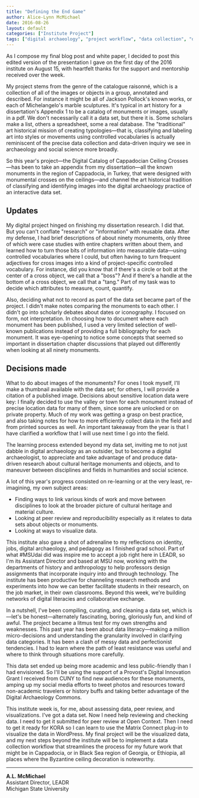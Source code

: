 ```yaml
---
title: "Defining the End Game"
author: Alice-Lynn McMichael
date: 2016-08-26
layout: default
categories: ["Institute Project"]
tags: ["digital archaeology", "project workflow", "data collection", "data cleaning"]
---
```


As I compose my final blog post and white paper, I decided to post this edited version of the presentation I gave on the first day of the 2016 institute on August 15, with heartfelt thanks for the support and mentorship received over the week.

My project stems from the genre of the catalogue raisonné, which is a collection of all of the images or objects in a group, annotated and described. For instance it might be all of Jackson Pollock's known works, or each of Michelangelo's marble sculptures. It's typical in art history for a dissertation's Appendix 1 to be a catalog of monuments or images, usually in a pdf. We don't necessarily call it a data set, but there it is. Some scholars make a list, others a spreadsheet, some a real database. The "traditional" art historical mission of creating typologies—that is, classifying and labeling art into styles or movements using controlled vocabularies is actually reminiscent of the precise data collection and data-driven inquiry we see in archaeology and social science more broadly.

So this year's project—the Digital Catalog of Cappadocian Ceiling Crosses—has been to take an appendix from my dissertation—all the known monuments in the region of Cappadocia, in Turkey, that were designed with monumental crosses on the ceilings—and channel the art historical tradition of classifying and identifying images into the digital archaeology practice of an interactive data set.

## Updates

My digital project hinged on finishing my dissertation research. I did that. But you can't conflate "research" or "information" with reusable data. After my defense, I had brief descriptions of about ninety monuments, only three of which were case studies with entire chapters written about them, and learned how to turn those bits of information into measurable data—using controlled vocabularies where I could, but often having to turn frequent adjectives for cross images into a kind of project-specific controlled vocabulary. For instance, did you know that if there's a circle or bolt at the center of a cross object, we call that a "boss"? And if there's a handle at the bottom of a cross object, we call that a "tang." Part of my task was to decide which attributes to measure, count, quantify.

Also, deciding what not to record as part of the data set became part of the project. I didn't make notes comparing the monuments to each other. I didn't go into scholarly debates about dates or iconography. I focused on form, not interpretation. In choosing how to document where each monument has been published, I used a very limited selection of well-known publications instead of providing a full bibliography for each monument. It was eye-opening to notice some concepts that seemed so important in dissertation chapter discussions that played out differently when looking at all ninety monuments.

## Decisions made

What to do about images of the monuments? For ones I took myself, I'll make a thumbnail available with the data set; for others, I will provide a citation of a published image. Decisions about sensitive location data were key: I finally decided to use the valley or town for each monument instead of precise location data for many of them, since some are unlocked or on private property. Much of my work was getting a grasp on best practice, and also taking notes for how to more efficiently collect data in the field and from printed sources as well. An important takeaway from the year is that I have clarified a workflow that I will use next time I go into the field.

The learning process extended beyond my data set, inviting me to not just dabble in digital archaeology as an outsider, but to become a digital archaeologist, to appreciate and take advantage of and produce data-driven research about cultural heritage monuments and objects, and to maneuver between disciplines and fields in humanities and social science.

A lot of this year's progress consisted on re-learning or at the very least, re-imagining, my own subject areas:

* Finding ways to link various kinds of work and move between disciplines to look at the broader picture of cultural heritage and material culture.
* Looking at peer review and reproducibility especially as it relates to data sets about objects or monuments.
* Looking at ways to visualize data.

This institute also gave a shot of adrenaline to my reflections on identity, jobs, digital archaeology, and pedagogy as I finished grad school. Part of what #MSUdai did was inspire me to accept a job right here in LEADR, so I'm its Assistant Director and based at MSU now, working with the departments of history and anthropology to help professors design assignments that incorporate inquiry into and through technology. The institute has been productive for channeling research methods and experiments into how we can better facilitate students in their research, on the job market, in their own classrooms. Beyond this week, we're building networks of digital literacies and collaborative exchange.

In a nutshell, I've been compiling, curating, and cleaning a data set, which is—let's be honest—alternately fascinating, boring, gloriously fun, and kind of awful. The project became a litmus test for my own strengths and weaknesses. This past year has been about data literacy—making a million micro-decisions and understanding the granularity involved in clarifying data categories. It has been a clash of messy data and perfectionist tendencies. I had to learn where the path of least resistance was useful and where to think through situations more carefully.

This data set ended up being more academic and less public-friendly than I had envisioned. So I'll be using the support of a Provost's Digital Innovation Grant I received from CUNY to find new audiences for these monuments, amping up my social media efforts to tweet photos and resources toward non-academic travelers or history buffs and taking better advantage of the Digital Archaeology Commons.

This institute week is, for me, about assessing data, peer review, and visualizations. I've got a data set. Now I need help reviewing and checking data. I need to get it submitted for peer review at Open Context. Then I need to get it ready for KORA so I can learn to use the Matrix Connect plug-in to visualize the data in WordPress. My final project will be the visualized data, and my next steps beyond the institute will be to implement a data collection workflow that streamlines the process for my future work that might be in Cappadocia, or in Black Sea region of Georgia, or Ethiopia, all places where the Byzantine ceiling decoration is noteworthy.

---

**A.L. McMichael**  
Assistant Director, LEADR  
Michigan State University
